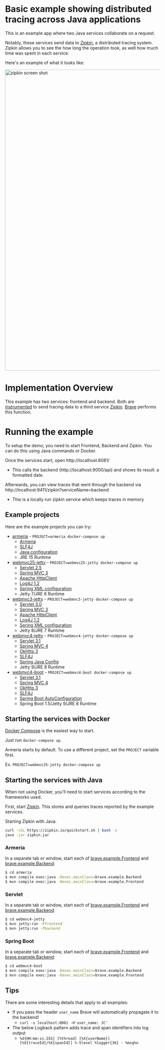 # Basic example showing distributed tracing across Java applications
This is an example app where two Java services collaborate on a request.

Notably, these services send data to [Zipkin](https://zipkin.io/), a
distributed tracing system. Zipkin allows you to see the how long the operation
took, as well how much time was spent in each service.

Here's an example of what it looks like:

<img width="979" alt="zipkin screen shot" src="https://user-images.githubusercontent.com/64215/95572045-f98cfb80-0a5b-11eb-9d3b-9a1b9b1db6b4.png">

# Implementation Overview
This example has two services: frontend and backend. Both are [instrumented](https://github.com/openzipkin/brave/tree/master/instrumentation)
to send tracing data to a third service [Zipkin](https://zipkin.io/). [Brave](https://github.com/openzipkin/brave)
performs this function.

# Running the example
To setup the demo, you need to start Frontend, Backend and Zipkin. You can do
this using Java commands or Docker.

Once the services start, open http://localhost:8081/
* This calls the backend (http://localhost:9000/api) and shows its result: a formatted date.

Afterwards, you can view traces that went through the backend via http://localhost:9411/zipkin?serviceName=backend
* This is a locally run zipkin service which keeps traces in memory

## Example projects

Here are the example projects you can try:

* [armeria](armeria) - `PROJECT=armeria docker-compose up`
  * [Armeria](https://armeria.dev/)
  * [SLF4J](https://github.com/openzipkin/brave/tree/master/context/slf4j)
  * [Java configuration](armeria/src/main/java/brave/example/HttpTracingFactory.java)
  * JRE 15 Runtime
* [webmvc25-jetty](webmvc25-jetty) - `PROJECT=webmvc25-jetty docker-compose up`
  * [Servlet 2.5](https://github.com/openzipkin/brave/tree/master/instrumentation/servlet)
  * [Spring MVC 3](https://github.com/openzipkin/brave/tree/master/instrumentation/spring-webmvc)
  * [Apache HttpClient](https://github.com/openzipkin/brave/tree/master/instrumentation/httpclient)
  * [Log4J 1.2](https://github.com/openzipkin/brave/tree/master/context/log4j12)
  * [Spring XML configuration](webmvc25-jetty/src/main/webapp/WEB-INF/applicationContext.xml)
  * Jetty 7/JRE 6 Runtime
* [webmvc3-jetty](webmvc3-jetty) - `PROJECT=webmvc3-jetty docker-compose up`
  * [Servlet 3.0](https://github.com/openzipkin/brave/tree/master/instrumentation/servlet)
  * [Spring MVC 3](https://github.com/openzipkin/brave/tree/master/instrumentation/spring-webmvc)
  * [Apache HttpClient](https://github.com/openzipkin/brave/tree/master/instrumentation/httpclient)
  * [Log4J 1.2](https://github.com/openzipkin/brave/tree/master/context/log4j12)
  * [Spring XML configuration](webmvc3-jetty/src/main/webapp/WEB-INF/applicationContext.xml)
  * Jetty 8/JRE 7 Runtime
* [webmvc4-jetty](webmvc4-jetty) - `PROJECT=webmvc4-jetty docker-compose up`
  * [Servlet 3.1](https://github.com/openzipkin/brave/tree/master/instrumentation/servlet)
  * [Spring MVC 4](https://github.com/openzipkin/brave/tree/master/instrumentation/spring-webmvc)
  * [OkHttp 3](https://github.com/openzipkin/brave/tree/master/instrumentation/okhttp3)
  * [SLF4J](https://github.com/openzipkin/brave/tree/master/context/slf4j)
  * [Spring Java Config](webmvc4-jetty/src/main/java/brave/example/TracingConfiguration.java)
  * Jetty 9/JRE 8 Runtime
* [webmvc4-boot](webmvc4-boot) - `PROJECT=webmvc4-boot docker-compose up`
  * [Servlet 3.1](https://github.com/openzipkin/brave/tree/master/instrumentation/servlet)
  * [Spring MVC 4](https://github.com/openzipkin/brave/tree/master/instrumentation/spring-webmvc)
  * [OkHttp 3](https://github.com/openzipkin/brave/tree/master/instrumentation/okhttp3)
  * [SLF4J](https://github.com/openzipkin/brave/tree/master/context/slf4j)
  * [Spring Boot AutoConfiguration](webmvc4-boot/src/main/java/brave/example/TracingAutoConfiguration.java)
  * Spring Boot 1.5/Jetty 9/JRE 8 Runtime

## Starting the services with Docker

[Docker Compose](https://docs.docker.com/compose/) is the easiest way to start.

Just run `docker-compose up`.

Armeria starts by default. To use a different project, set the `PROJECT` variable first.

Ex. `PROJECT=webmvc25-jetty docker-compose up`

## Starting the services with Java

When not using Docker, you'll need to start services according to the frameworks used.

First, start [Zipkin](https://zipkin.io/). This stores and queries traces
reported by the example services. 

Starting Zipkin with Java:
```bash
curl -sSL https://zipkin.io/quickstart.sh | bash -s
java -jar zipkin.jar
```

### Armeria
In a separate tab or window, start each of [brave.example.Frontend](/armeria/src/main/java/brave/example/Frontend.java)
and [brave.example.Backend](/armeria/src/main/java/brave/example/Backend.java):
```bash
$ cd armeria
$ mvn compile exec:java -Dexec.mainClass=brave.example.Backend
$ mvn compile exec:java -Dexec.mainClass=brave.example.Frontend
```

### Servlet
In a separate tab or window, start each of [brave.example.Frontend](/webmvc4-jetty/src/main/java/brave/example/Frontend.java)
and [brave.example.Backend](/webmvc4-jetty/src/main/java/brave/example/Backend.java):
```bash
$ cd webmvc4-jetty
$ mvn jetty:run -Pfrontend
$ mvn jetty:run -Pbackend
```

### Spring Boot
In a separate tab or window, start each of [brave.example.Frontend](/webmvc4-boot/src/main/java/brave/example/Frontend.java)
and [brave.example.Backend](/webmvc4-boot/src/main/java/brave/example/Backend.java):
```bash
$ cd webmvc4-boot
$ mvn compile exec:java -Dexec.mainClass=brave.example.Backend
$ mvn compile exec:java -Dexec.mainClass=brave.example.Frontend
```

## Tips

There are some interesting details that apply to all examples:
* If you pass the header `user_name` Brave will automatically propagate it to the backend!
  * `curl -s localhost:8081 -H'user_name: JC'`
* The below Logback pattern adds trace and span identifiers into log output
  * `%d{HH:mm:ss.SSS} [%thread] [%X{userName}] [%X{traceId}/%X{spanId}] %-5level %logger{36} - %msg%n`
